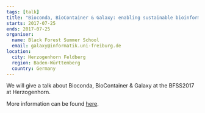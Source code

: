 ```yaml
---
tags: [talk]
title: "Bioconda, BioContainer & Galaxy: enabling sustainable bioinformatic infrastructure"
starts: 2017-07-25
ends: 2017-07-25
organiser:
  name: Black Forest Summer School
  email: galaxy@informatik.uni-freiburg.de
location:
  city: Herzogenhorn Feldberg
  region: Baden-Württemberg
  country: Germany
---
```


We will give a talk about Bioconda, BioContainer & Galaxy at the BFSS2017 at Herzogenhorn.

More information can be found [here](http://plantco.de/BFSS2017/).
